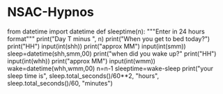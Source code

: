 # NSAC-Hypnos
from datetime import datetime
def sleeptime(n):
        """Enter in 24 hours format"""
        print("Day T minus ", n)
        print("When you get to bed today?")
        print("HH")
        input(int(shh))
        print("approx MM")
        input(int(smm))
        sleep=datetime(shh,smm,00)
        print("when did you wake up?"
        print("HH")
        input(int(whh))
        print("approx MM")
        input(int(wmm))
        wake=datetime(whh,wmm,00)
        n=n-1
        sleeptime=wake-sleep
        print("your sleep time is", sleep.total_seconds()/60**2, "hours", sleep.total_seconds()/60, "minutes")
